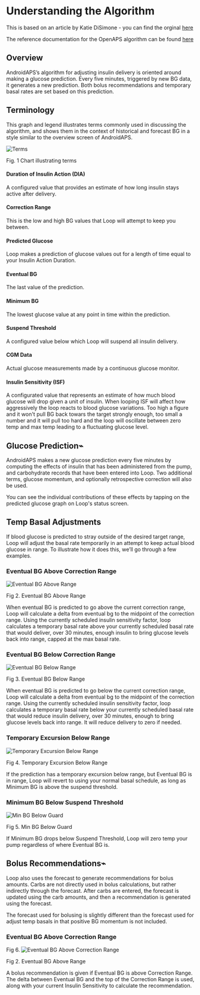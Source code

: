 # Understanding the Algorithm

This is based on an article by Katie DiSimone - you can find the orginal [here](https://loopkit.github.io/loopdocs/operation/algorithm/overview/)

The reference documentation for the OpenAPS algorithm can be found [here](https://openaps.org/reference-design/)


## Overview

AndroidAPS’s algorithm for adjusting insulin delivery is oriented around making a glucose prediction. Every five minutes, triggered by new BG data, it generates a new prediction. Both bolus recommendations and temporary basal rates are set based on this prediction.

## Terminology
This graph and legend illustrates terms commonly used in discussing the algorithm, and shows them in the context of historical and forecast BG in a style similar to the overview screen of AndroidAPS.

![Terms](../images/terms_graph.png)

Fig. 1 Chart illustrating terms

#### Duration of Insulin Action (DIA)
A configured value that provides an estimate of how long insulin stays active after delivery.
#### Correction Range
This is the low and high BG values that Loop will attempt to keep you between.
#### Predicted Glucose
Loop makes a prediction of glucose values out for a length of time equal to your Insulin Action Duration.
#### Eventual BG
The last value of the prediction.
#### Minimum BG
The lowest glucose value at any point in time within the prediction.
#### Suspend Threshold
A configured value below which Loop will suspend all insulin delivery.
#### CGM Data
Actual glucose measurements made by a continuous glucose monitor.
#### Insulin Sensitivity (ISF)
A configurated value that represents an estimate of how much blood glucose will drop given a unit of insulin. When looping ISF will affect how aggressively the loop reacts to blood glucose variations. Too high a figure and it won't pull BG back towars the target strongly enough, too small a number and it will pull too hard and the loop will oscillate between zero temp and max temp leading to a fluctuating glucose level.

## Glucose Prediction⌁
AndroidAPS makes a new glucose prediction every five minutes by computing the effects of insulin that has been administered from the pump, and carbohydrate records that have been entered into Loop. Two additional terms, glucose momentum, and optionally retrospective correction will also be used.

You can see the individual contributions of these effects by tapping on the predicted glucose graph on Loop's status screen.

## Temp Basal Adjustments
If blood glucose is predicted to stray outside of the desired target range, Loop will adjust the basal rate temporarily in an attempt to keep actual blood glucose in range. To illustrate how it does this, we’ll go through a few examples.

### Eventual BG Above Correction Range

![Eventual BG Above Range](../images/eventual_bg_above_range.png)

Fig 2. Eventual BG Above Range

When eventual BG is predicted to go above the current correction range, Loop will calculate a delta from eventual bg to the midpoint of the correction range. Using the currently scheduled insulin sensitivity factor, loop calculates a temporary basal rate above your currently scheduled basal rate that would deliver, over 30 minutes, enough insulin to bring glucose levels back into range, capped at the max basal rate.

### Eventual BG Below Correction Range

![Eventual BG Below Range](../images/eventual_bg_below_range.png)

Fig 3. Eventual BG Below Range

When eventual BG is predicted to go below the current correction range, Loop will calculate a delta from eventual bg to the midpoint of the correction range. Using the currently scheduled insulin sensitivity factor, loop calculates a temporary basal rate below your currently scheduled basal rate that would reduce insulin delivery, over 30 minutes, enough to bring glucose levels back into range. It will reduce delivery to zero if needed.

### Temporary Excursion Below Range

![Temporary Excursion Below Range](../images/temporary_excursion_below_range.png)

Fig 4. Temporary Excursion Below Range

If the prediction has a temporary excursion below range, but Eventual BG is in range, Loop will revert to using your normal basal schedule, as long as Minimum BG is above the suspend threshold.

### Minimum BG Below Suspend Threshold

![Min BG Below Guard](../images/min_bg_below_guard.png)

Fig 5. Min BG Below Guard

If Minimum BG drops below Suspend Threshold, Loop will zero temp your pump regardless of where Eventual BG is.


## Bolus Recommendations⌁
Loop also uses the forecast to generate recommendations for bolus amounts. Carbs are not directly used in bolus calculations, but rather indirectly through the forecast. After carbs are entered, the forecast is updated using the carb amounts, and then a recommendation is generated using the forecast.

The forecast used for bolusing is slightly different than the forecast used for adjust temp basals in that positive BG momentum is not included.

### Eventual BG Above Correction Range

Fig 6. ![Eventual BG Above Correction Range](../images/bolus_eventual_above_range.png)

Fig 2. Eventual BG Above Range

A bolus recommendation is given if Eventual BG is above Correction Range. The delta between Eventual BG and the top of the Correction Range is used, along with your current Insulin Sensitivity to calculate the recommendation.

